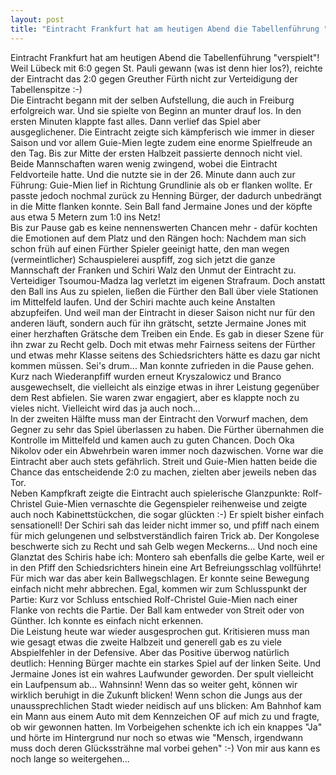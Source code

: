 ```yaml
---
layout: post
title: "Eintracht Frankfurt hat am heutigen Abend die Tabellenführung "verspielt"!"
---
```


Eintracht Frankfurt hat am heutigen Abend die Tabellenführung "verspielt"! Weil Lübeck mit 6:0 gegen St. Pauli gewann (was ist denn hier los?), reichte der Eintracht das 2:0 gegen Greuther Fürth nicht zur Verteidigung der Tabellenspitze :-)  
Die Eintracht begann mit der selben Aufstellung, die auch in Freiburg erfolgreich war. Und sie spielte von Beginn an munter drauf los. In den ersten Minuten klappte fast alles. Dann verlief das Spiel aber ausgeglichener. Die Eintracht zeigte sich kämpferisch wie immer in dieser Saison und vor allem Guie-Mien legte zudem eine enorme Spielfreude an den Tag. Bis zur Mitte der ersten Halbzeit passierte dennoch nicht viel. Beide Mannschaften waren wenig zwingend, wobei die Eintracht Feldvorteile hatte. Und die nutzte sie in der 26. Minute dann auch zur Führung: Guie-Mien lief in Richtung Grundlinie als ob er flanken wollte. Er passte jedoch nochmal zurück zu Henning Bürger, der dadurch unbedrängt in die Mitte flanken konnte. Sein Ball fand Jermaine Jones und der köpfte aus etwa 5 Metern zum 1:0 ins Netz!  
Bis zur Pause gab es keine nennenswerten Chancen mehr - dafür kochten die Emotionen auf dem Platz und den Rängen hoch: Nachdem man sich schon früh auf einen Fürther Spieler geeinigt hatte, den man wegen (vermeintlicher) Schauspielerei auspfiff, zog sich jetzt die ganze Mannschaft der Franken und Schiri Walz den Unmut der Eintracht zu. Verteidiger Tsoumou-Madza lag verletzt im eigenen Strafraum. Doch anstatt den Ball ins Aus zu spielen, ließen die Fürther den Ball über viele Stationen im Mittelfeld laufen. Und der Schiri machte auch keine Anstalten abzupfeifen. Und weil man der Eintracht in dieser Saison nicht nur für den anderen läuft, sondern auch für ihn grätscht, setzte Jermaine Jones mit einer herzhaften Grätsche dem Treiben ein Ende. Es gab in dieser Szene für ihn zwar zu Recht gelb. Doch mit etwas mehr Fairness seitens der Fürther und etwas mehr Klasse seitens des Schiedsrichters hätte es dazu gar nicht kommen müssen. Sei's drum... Man konnte zufrieden in die Pause gehen.  
Kurz nach Wiederanpfiff wurden erneut Kryszalowicz und Branco ausgewechselt, die vielleicht als einzige etwas in ihrer Leistung gegenüber dem Rest abfielen. Sie waren zwar engagiert, aber es klappte noch zu vieles nicht. Vielleicht wird das ja auch noch...  
In der zweiten Hälfte muss man der Eintracht den Vorwurf machen, dem Gegner zu sehr das Spiel überlassen zu haben. Die Fürther übernahmen die Kontrolle im Mittelfeld und kamen auch zu guten Chancen. Doch Oka Nikolov oder ein Abwehrbein waren immer noch dazwischen. Vorne war die Eintracht aber auch stets gefährlich. Streit und Guie-Mien hatten beide die Chance das entscheidende 2:0 zu machen, zielten aber jeweils neben das Tor.  
Neben Kampfkraft zeigte die Eintracht auch spielerische Glanzpunkte: Rolf-Christel Guie-Mien vernaschte die Gegenspieler reihenweise und zeigte auch noch Kabinettstückchen, die sogar glückten :-) Er spielt bisher einfach sensationell! Der Schiri sah das leider nicht immer so, und pfiff nach einem für mich gelungenen und selbstverständlich fairen Trick ab. Der Kongolese beschwerte sich zu Recht und sah Gelb wegen Meckerns... Und noch eine Glanztat des Schiris habe ich: Montero sah ebenfalls die gelbe Karte, weil er in den Pfiff den Schiedsrichters hinein eine Art Befreiungsschlag vollführte! Für mich war das aber kein Ballwegschlagen. Er konnte seine Bewegung einfach nicht mehr abbrechen. Egal, kommen wir zum Schlusspunkt der Partie: Kurz vor Schluss entschied Rolf-Christel Guie-Mien nach einer Flanke von rechts die Partie. Der Ball kam entweder von Streit oder von Günther. Ich konnte es einfach nicht erkennen.  
Die Leistung heute war wieder ausgesprochen gut. Kritisieren muss man wie gesagt etwas die zweite Halbzeit und generell gab es zu viele Abspielfehler in der Defensive. Aber das Positive überwog natürlich deutlich: Henning Bürger machte ein starkes Spiel auf der linken Seite. Und Jermaine Jones ist ein wahres Laufwunder geworden. Der spult vielleicht ein Laufpensum ab... Wahnsinn! Wenn das so weiter geht, können wir wirklich beruhigt in die Zukunft blicken! Wenn schon die Jungs aus der unaussprechlichen Stadt wieder neidisch auf uns blicken: Am Bahnhof kam ein Mann aus einem Auto mit dem Kennzeichen OF auf mich zu und fragte, ob wir gewonnen hatten. Im Vorbeigehen schenkte ich ich ein knappes "Ja" und hörte im Hintergrund nur noch so etwas wie "Mensch, irgendwann muss doch deren Glückssträhne mal vorbei gehen" :-) Von mir aus kann es noch lange so weitergehen...
